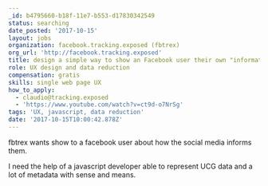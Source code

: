 ```yaml
---
_id: b4795660-b18f-11e7-b553-d17830342549
status: searching
date_posted: '2017-10-15'
layout: jobs
organization: facebook.tracking.exposed (fbtrex)
org_url: 'http://facebook.tracking.exposed'
title: design a simple way to show an Facebook user their own "information diet"
role: UX design and data reduction
compensation: gratis
skills: single web page UX
how_to_apply:
  - claudio@tracking.exposed
  - 'https://www.youtube.com/watch?v=ct9d-o7NrSg'
tags: 'UX, javascript, data reduction'
date: '2017-10-15T10:00:42.878Z'
---
```

fbtrex wants show to a facebook user about how the social media informs them.

I need the help of a javascript developer able to represent UCG data and a lot of metadata with sense and means.
